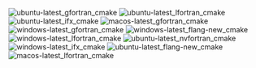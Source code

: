  ![ubuntu-latest_gfortran_cmake](https://img.shields.io/badge/ubuntu--latest_gfortran_cmake-passing-brightgreen) ![ubuntu-latest_lfortran_cmake](https://img.shields.io/badge/ubuntu--latest_lfortran_cmake-failing-red) ![ubuntu-latest_ifx_cmake](https://img.shields.io/badge/ubuntu--latest_ifx_cmake-failing-red) ![macos-latest_gfortran_cmake](https://img.shields.io/badge/macos--latest_gfortran_cmake-passing-brightgreen) ![windows-latest_gfortran_cmake](https://img.shields.io/badge/windows--latest_gfortran_cmake-failing-red) ![windows-latest_flang-new_cmake](https://img.shields.io/badge/windows--latest_flang--new_cmake-failing-red) ![windows-latest_lfortran_cmake](https://img.shields.io/badge/windows--latest_lfortran_cmake-failing-red) ![ubuntu-latest_nvfortran_cmake](https://img.shields.io/badge/ubuntu--latest_nvfortran_cmake-failing-red) ![windows-latest_ifx_cmake](https://img.shields.io/badge/windows--latest_ifx_cmake-failing-red) ![ubuntu-latest_flang-new_cmake](https://img.shields.io/badge/ubuntu--latest_flang--new_cmake-passing-brightgreen) ![macos-latest_lfortran_cmake](https://img.shields.io/badge/macos--latest_lfortran_cmake-failing-red)
